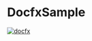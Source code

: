 # DocfxSample

[![docfx](https://github.com/hkf7703/DocfxSample/actions/workflows/docfx.yml/badge.svg)](https://github.com/hkf7703/DocfxSample/actions/workflows/docfx.yml)